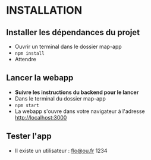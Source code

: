 # INSTALLATION

## Installer les dépendances du projet
- Ouvrir un terminal dans le dossier map-app
- `npm install`
- Attendre


## Lancer la webapp 
- **Suivre les instructions du backend pour le lancer**
- Dans le terminal du dossier map-app
- ``npm start``
- La webapp s'ouvre dans votre navigateur à l'adresse [http://localhost:3000](http://localhost:3000)

## Tester l'app
- Il existe un utilisateur : flo@ou.fr 1234